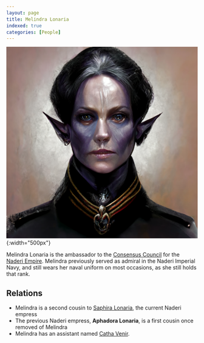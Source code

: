 ```yaml
---
layout: page
title: Melindra Lonaria
indexed: true
categories: [People]
---
```


![Melindra Lonaria](/persons/melindra_lonaria.png){:width="500px"}

Melindra Lonaria is the ambassador to the [Consensus Council](/nations/consensus_council) for the [Naderi Empire](/nations/naderi_empire). Melindra previously served as admiral in the Naderi Imperial Navy, and still wears her naval uniform on most occasions, as she still holds that rank.

## Relations

- Melindra is a second cousin to [Saphira Lonaria](/persons/saphira_lonaria), the current Naderi empress
- The previous Naderi empress, **Aphadora Lonaria**, is a first cousin once removed of Melindra
- Melindra has an assistant named [Catha Venir](/persons/catha_venir). 
